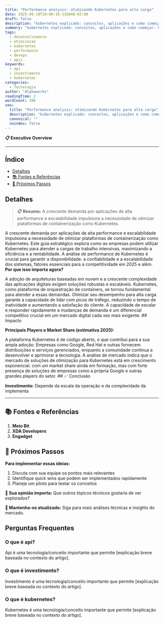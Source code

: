 ```yaml
---
title: "Performance analysis: otimizando Kubernetes para alta carga"
date: 2025-09-19T19:00:19.516048-03:00
draft: false
description: "kubernetes explicado: conceitos, aplicações e como começar. Guia prático para iniciantes e profissionais. Leia mais sobre kubernetes e suas aplicações práticas."
summary: "kubernetes explicado: conceitos, aplicações e como começar. Guia prático para iniciantes e profissionais. Leia mais sobre kubernetes e suas aplicações práticas."
tags:
  - desenvolvimento
  - otimizacao
  - kubernetes
  - performance
  - devops
  - apis
keywords:
  - api
  - investimento
  - kubernetes
categories:
  - Tecnologia
author: "Alphaworks"
readingTime: 2
wordCount: 306
seo:
  title: "Performance analysis: otimizando Kubernetes para alta carga"
  description: "kubernetes explicado: conceitos, aplicações e como começar. Guia prático para iniciantes e profissionais. Leia mais sobre kubernetes e suas aplicações práticas."
  canonical: ""
  noindex: false
---
```


**📋 Executive Overview**

---



## Índice

- [Detalhes](#detalhes)
- [📚 Fontes e Referências](#📚-fontes-e-referências)
- [🚀 Próximos Passos](#🚀-próximos-passos)

## Detalhes

> **📋 Resumo:** 
A crescente demanda por aplicações de alta performance e escalabilidade impulsiona a necessidade de otimizar plataformas de containerização como Kubernetes.

A crescente demanda por aplicações de alta performance e escalabilidade impulsiona a necessidade de otimizar plataformas de containerização como Kubernetes. Este guia estratégico explora como as empresas podem utilizar Kubernetes para atender a cargas de trabalho intensivas, maximizando a eficiência e a rentabilidade. A análise de performance de Kubernetes é crucial para garantir a disponibilidade. a confiabilidade e a escalabilidade dos sistemas, fatores essenciais para a competitividade em 2025 e além. **Por que isso importa agora?**

A adoção de arquiteturas baseadas em nuvem e a crescente complexidade das aplicações digitais exigem soluções robustas e escaláveis. Kubernetes, como plataforma de orquestração de containers, se tornou fundamental para atender a essas demandas. Otimizar seu desempenho para alta carga garante a capacidade de lidar com picos de tráfego. reduzindo o tempo de inatividade e aumentando a satisfação do cliente. A capacidade de escalar e responder rapidamente a mudanças de demanda é um diferencial competitivo crucial em um mercado digital cada vez mais exigente. ## Impacto

**Principais Players e Market Share (estimativa 2025):**

A plataforma Kubernetes é de código aberto, o que contribui para a sua ampla adoção. Empresas como Google, Red Hat e outras fornecem distribuições e serviços gerenciados, enquanto a comunidade continua a desenvolver e aprimorar a tecnologia. A análise de mercado indica que o mercado de soluções de otimização para Kubernetes está em crescimento exponencial. com um market share ainda em formação, mas com forte presença de soluções de empresas como a própria Google e outras grandes players do setor. ## ✅ Conclusão

**Investimento:** Depende da escala da operação e da complexidade da implementa

---

## 📚 Fontes e Referências

1. **Meio Bit**
2. **XDA Developers**
3. **Engadget**

## 🚀 Próximos Passos

**Para implementar essas ideias:**
1. Discuta com sua equipe os pontos mais relevantes
2. Identifique quick wins que podem ser implementados rapidamente  
3. Planeje um piloto para testar os conceitos

**💭 Sua opinião importa:** Que outros tópicos técnicos gostaria de ver explorados?

**🔗 Mantenha-se atualizado:** Siga para mais análises técnicas e insights do mercado.


## Perguntas Frequentes

### O que é api?

Api é uma tecnologia/conceito importante que permite [explicação breve baseada no contexto do artigo].

### O que é investimento?

Investimento é uma tecnologia/conceito importante que permite [explicação breve baseada no contexto do artigo].

### O que é kubernetes?

Kubernetes é uma tecnologia/conceito importante que permite [explicação breve baseada no contexto do artigo].

